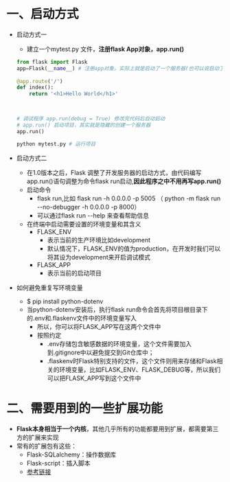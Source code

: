 # 一、启动方式

- 启动方式一

  - 建立一个mytest.py 文件，**注册flask App对象，app.run()**

  ```python
  from flask import Flask
  app=Flask(__name__) # 注册app对象，实际上就是启动了一个服务器(也可以说启动了一个进程)
   
  @app.route('/')
  def index():
      return '<h1>Hello World</h1>'
   
  
  
  # 调试程序 app.run(debug = True) 修改完代码后自动启动
  # app.run() 启动项目，其实就是隐藏的创建一个服务器
  app.run() 
  
  python mytest.py # 运行项目
  ```

- 启动方式二
  - 在1.0版本之后，Flask 调整了开发服务器的启动方式，由代码编写app.run()语句调整为命令flask run启动,**因此程序之中不用再写app.run()**
  - 启动命令
    - flask run,比如 flask run -h 0.0.0.0 -p 5005 （ python -m flask run --no-debugger -h 0.0.0.0 -p 8000）
    - 可以通过flask run --help 来查看帮助信息
  - 在终端中启动需要设置的环境变量和其含义
    - FLASK_ENV
      -  表示当前的生产环境比如development
      - 默认情况下，FLASK_ENV的值为production，在开发时我们可以将其设为development来开启调试模式
    - FLASK_APP
      -  表示当前的启动项目
- 如何避免重复写环境变量
  - $ pip install python-dotenv
  - 当python-dotenv安装后，执行flask run命令会首先将项目根目录下的.env和.flaskenv文件中的环境变量写入
    - 所以，你可以将FLASK_APP写在这两个文件中
    - 按照约定
      - .env存储包含敏感数据的环境变量，这个文件需要加入到.gitignore中以避免提交到Git仓库中；
      - .flaskenv时Flask特别支持的文件，这个文件则用来存储和Flask相关的环境变量，比如FLASK_ENV、FLASK_DEBUG等，所以我们可以把FLASK_APP写到这个文件中
        

# 二、需要用到的一些扩展功能

- **Flask本身相当于一个内核**，其他几乎所有的功能都要用到扩展，都需要第三方的扩展来实现
- 常有的扩展包有这些：
  - Flask-SQLalchemy：操作数据库
  - Flask-script：插入脚本
  - [参考链接](https://blog.csdn.net/weixin_44038097/article/details/124587863?ops_request_misc=%25257B%252522request%25255Fid%252522%25253A%252522165450452916782184620789%252522%25252C%252522scm%252522%25253A%25252220140713.130102334.pc%25255Fall.%252522%25257D&request_id=165450452916782184620789&biz_id=0&utm_medium=distribute.pc_search_result.none-task-blog-2~all~first_rank_ecpm_v1~rank_v31_ecpm-1-124587863-null-null.142%5Ev11%5Epc_search_result_control_group,157%5Ev13%5Econtrol&utm_term=+%25E6%2580%258E%25E4%25B9%2588%25E5%2588%25A4%25E6%2596%25AD%25E5%25BD%2593%25E5%2589%258D%25E9%25A1%25B9%25E7%259B%25AE%25E7%259A%2584%25E6%25A1%2586%25E6%259E%25B6%25E6%2598%25AF%25E4%25B8%258D%25E6%2598%25AFflask&spm=1018.2226.3001.4187)

